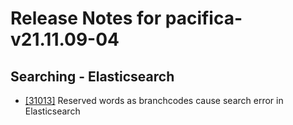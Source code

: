 
# Release Notes for pacifica-v21.11.09-04

## Searching - Elasticsearch

- [[31013]](http://bugs.koha-community.org/bugzilla3/show_bug.cgi?id=31013) Reserved words as branchcodes cause search error in Elasticsearch


